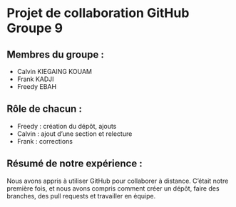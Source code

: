 # Projet de collaboration GitHub Groupe 9

## Membres du groupe :
- Calvin KIEGAING KOUAM
- Frank KADJI
- Freedy EBAH

## Rôle de chacun :
- Freedy : création du dépôt, ajouts
- Calvin : ajout d’une section et relecture
- Frank : corrections

## Résumé de notre expérience :
Nous avons appris à utiliser GitHub pour collaborer à distance. C’était notre première fois, et nous avons compris comment créer un dépôt, faire des branches, des pull requests et travailler en équipe.




